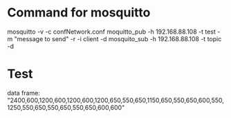 # Command for mosquitto 
mosquitto -v -c confNetwork.conf
moquitto_pub -h 192.168.88.108 -t test -m "message to send" -r -i client -d
mosquito_sub -h 192.168.88.108 -t topic -d

# Test
data frame: "2400,600,1200,600,1200,600,1200,650,550,650,1150,650,550,650,600,550,1250,550,650,550,650,550,650,600,600"